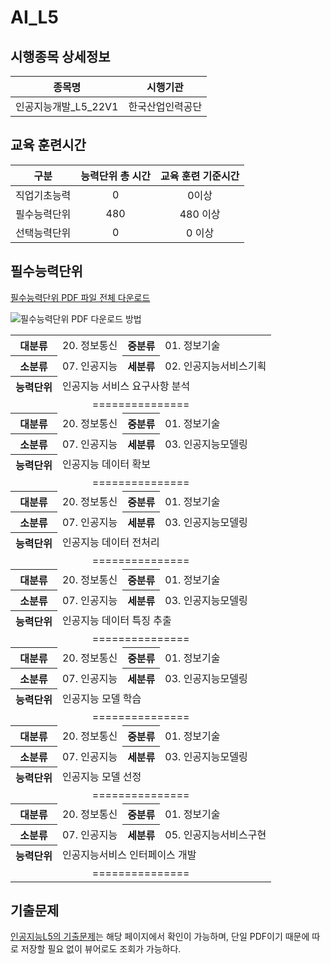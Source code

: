 # AI_L5

## 시행종목 상세정보

|        종목명         |     시행기관     |
| :-------------------: | :--------------: |
| 인공지능개발_L5_22V1 | 한국산업인력공단 |

## 교육 훈련시간

|     구분     | 능력단위 총 시간 | 교육 훈련 기준시간 |
| :----------: | :--------------: | :----------------: |
| 직업기초능력 |        0         |       0이상        |
| 필수능력단위 |       480        |      480 이상      |
| 선택능력단위 |        0         |       0 이상       |

## 필수능력단위

[필수능력단위 PDF 파일 전체 다운로드](https://github.com/kwb020312/AI_L5/blob/main/AI_L5_PDF.zip)

![필수능력단위 PDF 다운로드 방법](https://github.com/kwb020312/AI_L5/assets/46777310/96ee8d72-8455-4ce7-8c35-f2ed2ca48407)

<table>
    <tr>
        <th>대분류</th>
        <td>20. 정보통신</td>
        <th>중분류</th>
        <td>01. 정보기술</td>
    </tr>
    <tr>
        <th>소분류</th>
        <td>07. 인공지능</td>
        <th>세분류</th>
        <td>02. 인공지능서비스기획</td>
    </tr>
    <tr>
        <th>능력단위</th>
        <td colspan="3">인공지능 서비스 요구사항 분석</td>
    </tr>
    <tr>
        <td colspan="4" style="text-align: center;">===============</td>
    </tr>
    <tr>
        <th>대분류</th>
        <td>20. 정보통신</td>
        <th>중분류</th>
        <td>01. 정보기술</td>
    </tr>
    <tr>
        <th>소분류</th>
        <td>07. 인공지능</td>
        <th>세분류</th>
        <td>03. 인공지능모델링</td>
    </tr>
    <tr>
        <th>능력단위</th>
        <td colspan="3">인공지능 데이터 확보</td>
    </tr>
    <tr>
        <td colspan="4" style="text-align: center;">===============</td>
    </tr>
    <tr>
        <th>대분류</th>
        <td>20. 정보통신</td>
        <th>중분류</th>
        <td>01. 정보기술</td>
    </tr>
    <tr>
        <th>소분류</th>
        <td>07. 인공지능</td>
        <th>세분류</th>
        <td>03. 인공지능모델링</td>
    </tr>
    <tr>
        <th>능력단위</th>
        <td colspan="3">인공지능 데이터 전처리</td>
    </tr>
    <tr>
        <td colspan="4" style="text-align: center;">===============</td>
    </tr>
    <tr>
        <th>대분류</th>
        <td>20. 정보통신</td>
        <th>중분류</th>
        <td>01. 정보기술</td>
    </tr>
    <tr>
        <th>소분류</th>
        <td>07. 인공지능</td>
        <th>세분류</th>
        <td>03. 인공지능모델링</td>
    </tr>
    <tr>
        <th>능력단위</th>
        <td colspan="3">인공지능 데이터 특징 추출</td>
    </tr>
    <tr>
        <td colspan="4" style="text-align: center;">===============</td>
    </tr>
    <tr>
        <th>대분류</th>
        <td>20. 정보통신</td>
        <th>중분류</th>
        <td>01. 정보기술</td>
    </tr>
    <tr>
        <th>소분류</th>
        <td>07. 인공지능</td>
        <th>세분류</th>
        <td>03. 인공지능모델링</td>
    </tr>
    <tr>
        <th>능력단위</th>
        <td colspan="3">인공지능 모델 학습</td>
    </tr>
    <tr>
        <td colspan="4" style="text-align: center;">===============</td>
    </tr>
    <tr>
        <th>대분류</th>
        <td>20. 정보통신</td>
        <th>중분류</th>
        <td>01. 정보기술</td>
    </tr>
    <tr>
        <th>소분류</th>
        <td>07. 인공지능</td>
        <th>세분류</th>
        <td>03. 인공지능모델링</td>
    </tr>
    <tr>
        <th>능력단위</th>
        <td colspan="3">인공지능 모델 선정</td>
    </tr>
    <tr>
        <td colspan="4" style="text-align: center;">===============</td>
    </tr>
    <tr>
        <th>대분류</th>
        <td>20. 정보통신</td>
        <th>중분류</th>
        <td>01. 정보기술</td>
    </tr>
    <tr>
        <th>소분류</th>
        <td>07. 인공지능</td>
        <th>세분류</th>
        <td>05. 인공지능서비스구현</td>
    </tr>
    <tr>
        <th>능력단위</th>
        <td colspan="3">인공지능서비스 인터페이스 개발</td>
    </tr>
    <tr>
        <td colspan="4" style="text-align: center;">===============</td>
    </tr>
</table>

## 기출문제

[인공지능L5의 기출문제](https://github.com/kwb020312/AI_L5/blob/main/%5B%EA%B3%B5%EA%B0%9C%EC%9E%90%EB%A3%8C%5D%EC%9D%B8%EA%B3%B5%EC%A7%80%EB%8A%A5%EA%B0%9C%EB%B0%9C_L5_22V1.pdf)는 해당 페이지에서 확인이 가능하며, 단일 PDF이기 때문에 따로 저장할 필요 없이 뷰어로도 조회가 가능하다.
